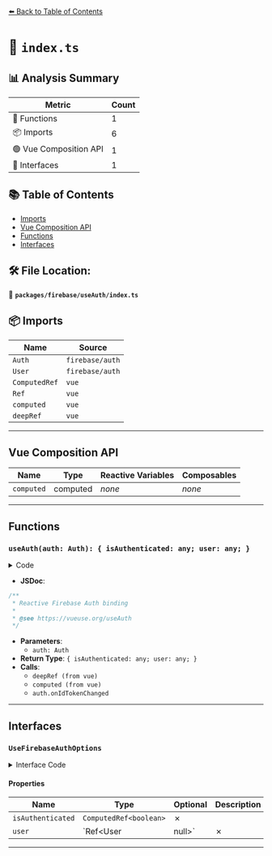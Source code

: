 [⬅️ Back to Table of Contents](../../../index.md)

# 📄 `index.ts`

## 📊 Analysis Summary

| Metric | Count |
|--------|-------|
| 🔧 Functions | 1 |
| 📦 Imports | 6 |
| 🟢 Vue Composition API | 1 |
| 📐 Interfaces | 1 |

## 📚 Table of Contents

- [Imports](#imports)
- [Vue Composition API](#vue-composition-api)
- [Functions](#functions)
- [Interfaces](#interfaces)

## 🛠️ File Location:
📂 **`packages/firebase/useAuth/index.ts`**

## 📦 Imports

| Name | Source |
|------|--------|
| `Auth` | `firebase/auth` |
| `User` | `firebase/auth` |
| `ComputedRef` | `vue` |
| `Ref` | `vue` |
| `computed` | `vue` |
| `deepRef` | `vue` |


---

## Vue Composition API

| Name | Type | Reactive Variables | Composables |
|------|------|-------------------|-------------|
| `computed` | computed | *none* | *none* |


---

## Functions

### `useAuth(auth: Auth): { isAuthenticated: any; user: any; }`

<details><summary>Code</summary>

```ts
export function useAuth(auth: Auth) {
  const user = deepRef<User | null>(auth.currentUser)
  const isAuthenticated = computed(() => !!user.value)

  auth.onIdTokenChanged(authUser => user.value = authUser)

  return {
    isAuthenticated,
    user,
  }
}
```
</details>

- **JSDoc**:
```ts
/**
 * Reactive Firebase Auth binding
 *
 * @see https://vueuse.org/useAuth
 */
```

- **Parameters**:
  - `auth: Auth`
- **Return Type**: `{ isAuthenticated: any; user: any; }`
- **Calls**:
  - `deepRef (from vue)`
  - `computed (from vue)`
  - `auth.onIdTokenChanged`

---

## Interfaces

### `UseFirebaseAuthOptions`

<details><summary>Interface Code</summary>

```ts
export interface UseFirebaseAuthOptions {
  isAuthenticated: ComputedRef<boolean>
  user: Ref<User | null>
}
```
</details>

#### Properties

| Name | Type | Optional | Description |
|------|------|----------|-------------|
| `isAuthenticated` | `ComputedRef<boolean>` | ✗ |  |
| `user` | `Ref<User | null>` | ✗ |  |


---